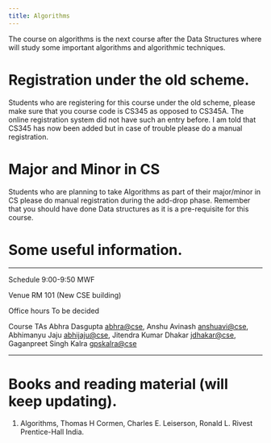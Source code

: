 ```yaml
---
title: Algorithms
---
```


The course on algorithms is the next course after the Data Structures
where will study some important algorithms and algorithmic techniques.


# Registration under the old scheme.

Students who are registering for this course under the old scheme,
please make sure that you course code is CS345 as opposed to
CS345A. The online registration system did not have such an entry
before. I am told that CS345 has now been added but in case of trouble
please do a manual registration.

# Major and Minor in CS

Students who are planning to take Algorithms as part of their
major/minor in CS please do manual registration during the add-drop
phase. Remember that you should have done Data structures as it is a
pre-requisite for this course.

# Some useful information.

<div class="zebra-table">

-----------   -----------------------------
Schedule      9:00-9:50 MWF

Venue         RM 101 (New CSE building)

Office hours  To be decided

Course TAs    Abhra Dasgupta <abhra@cse>,
              Anshu Avinash  <anshuavi@cse>,
              Abhimanyu Jaju <abhijaju@cse>,
              Jitendra Kumar Dhakar <jdhakar@cse>,
              Gaganpreet Singh Kalra <gpskalra@cse>

-----------   ------------------------------------------------

</div>


# Books and reading material (will keep updating).

1. Algorithms, Thomas H Cormen, Charles E. Leiserson, Ronald L. Rivest
   Prentice-Hall India.
